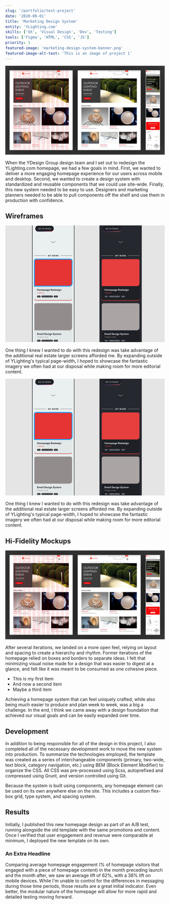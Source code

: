 ```yaml
---
slug: '/portfolio/test-project'
date: '2020-09-01'
title: 'Marketing Design System'
entity: 'YLighting.com'
skills: ['UX', 'Visual Design', 'Dev', 'Testing']
tools: ['Figma', 'HTML', 'CSS', 'JS']
priority: 1
featured-image: 'marketing-design-system-banner.png'
featured-image-alt-text: 'This is an image of project 1'
---
```


![Test Body Image](yl-hpredesign-3-hi-fidelity.jpg)

When the YDesign Group design team and I set out to redesign the YLighting.com homepage, we had a few goals in mind. First, we wanted to deliver a more engaging homepage experience for our users across mobile and desktop. Second, we wanted to create a design system with standardized and reusable components that we could use site-wide. Finally, this new system needed to be easy to use. Designers and marketing planners needed to be able to pull components off the shelf and use them in production with confidence.

## Wireframes

![Test Body Image](test-image.png)

One thing I knew I wanted to do with this redesign was take advantage of the additional real estate larger screens afforded me. By expanding outside of YLighting's typical page-width, I hoped to showcase the fantastic imagery we often had at our disposal while making room for more editorial content.

![Test Body Image](test-image.png)

One thing I knew I wanted to do with this redesign was take advantage of the additional real estate larger screens afforded me. By expanding outside of YLighting's typical page-width, I hoped to showcase the fantastic imagery we often had at our disposal while making room for more editorial content.

## Hi-Fidelity Mockups

![Test Body Image](yl-hpredesign-3-hi-fidelity.jpg)

After several iterations, we landed on a more open feel, relying on layout and spacing to create a hierarchy and rhythm. Former iterations of the homepage relied on boxes and borders to separate ideas. I felt that minimizing visual noise made for a design that was easier to digest at a glance, and felt like it was meant to be consumed as one cohesive piece.

- This is my first item
- And now a second item
- Maybe a third item

Achieving a homepage system that can feel uniquely crafted, while also being much easier to produce and plan week to week, was a big a challenge. In the end, I think we came away with a design foundation that achieved our visual goals and can be easily expanded over time.

## Development

In addition to being responsible for all of the design in this project, I also completed all of the necessary development work to move the new system into production. To summarize the technologies employed, the template was created as a series of interchangeable components (primary, two-wide, text block, category navigation, etc.) using BEM (Block Element Modifier) to organize the CSS. All CSS was pre-processed using Scss, autoprefixed and compressed using Grunt, and version controlled using Git.

Because the system is built using components, any homepage element can be used on its own anywhere else on the site. This includes a custom flex-box grid, type system, and spacing system.

## Results

Initially, I published this new homepage design as part of an A/B test, running alongside the old template with the same promotions and content. Once I verified that user engagement and revenue were comparable at minimum, I deployed the new template on its own.

### An Extra Headline

Comparing average homepage engagement (% of homepage visitors that engaged with a piece of homepage content) in the month preceding launch and the month after, we saw an average lift of 62%, with a 38% lift on mobile devices. While I'm unable to control for the differences in messaging during those time periods, those results are a great initial indicator. Even better, the modular nature of the homepage will allow for more rapid and detailed testing moving forward.
